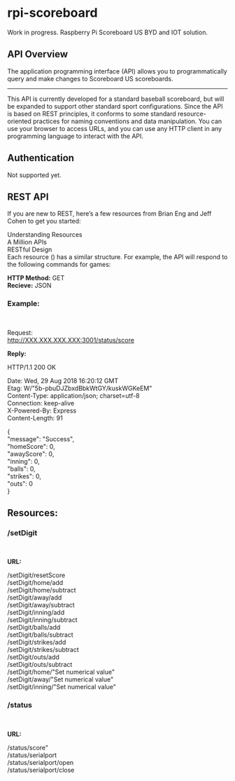 # rpi-scoreboard
Work in progress. Raspberry Pi Scoreboard US BYD and IOT solution.<br>

<H2>API Overview</H2>
The application programming interface (API) allows you to programmatically query and make changes to Scoreboard US scoreboards. <br>
<hr/>
This API is currently developed for a standard baseball scoreboard, but will be expanded to support other standard sport configurations.  Since the API is based on REST principles, it conforms to some standard resource-oriented practices for naming conventions and data manipulation. You can use your browser to access URLs, and you can use any HTTP client in any programming language to interact with the API.

<H2>Authentication</H2>
Not supported yet.

<H2>REST API</H2>

If you are new to REST, here’s a few resources from Brian Eng and Jeff Cohen to get you started:<br>

Understanding Resources<br>
A Million APIs<br>
RESTful Design<br>
Each resource () has a similar structure. For example, the API will respond to the following commands for games:<br>

<b>HTTP Method:</b>  GET<br>
<b>Recieve:</b>  JSON<br>

<h3>Example:</h3><br>

Request:<br>
http://XXX.XXX.XXX.XXX:3001/status/score <br>

<b>Reply:</b><br>

HTTP/1.1 200 OK <br>

Date: Wed, 29 Aug 2018 16:20:12 GMT <br>
Etag: W/"5b-pbuDJZbxdBbkWtGY/kuskWGKeEM" <br>
Content-Type: application/json; charset=utf-8 <br>
Connection: keep-alive <br>
X-Powered-By: Express <br>
Content-Length: 91 <br>

{<br>
    "message": "Success",<br>
    "homeScore": 0, <br>
    "awayScore": 0, <br>
    "inning": 0, <br>
    "balls": 0, <br>
    "strikes": 0, <br>
    "outs": 0 <br>
} <br>

<h2>Resources:</h2>

<h3>/setDigit</h3><br>

<b>URL:</b><br>

/setDigit/resetScore<br>
/setDigit/home/add<br>
/setDigit/home/subtract<br>
/setDigit/away/add<br>
/setDigit/away/subtract<br>
/setDigit/inning/add<br>
/setDigit/inning/subtract<br>
/setDigit/balls/add<br>
/setDigit/balls/subtract<br>
/setDigit/strikes/add<br>
/setDigit/strikes/subtract<br>
/setDigit/outs/add<br>
/setDigit/outs/subtract<br>
/setDigit/home/"Set numerical value"<br>
/setDigit/away/"Set numerical value"<br>
/setDigit/inning/"Set numerical value"<br>

<h3>/status</h3><br>

<b>URL:</b><br>

/status/score"<br>
/status/serialport<br>
/status/serialport/open<br>
/status/serialport/close<br>






